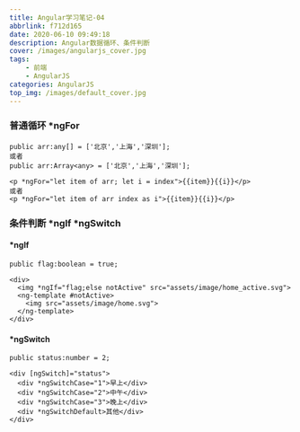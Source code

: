 ```yaml
---
title: Angular学习笔记-04
abbrlink: f712d165
date: 2020-06-10 09:49:18
description: Angular数据循环、条件判断
cover: /images/angularjs_cover.jpg
tags:
	- 前端
	- AngularJS
categories: AngularJS
top_img: /images/default_cover.jpg
---
```


### 普通循环 *ngFor

```
public arr:any[] = ['北京','上海','深圳'];
或者
public arr:Array<any> = ['北京','上海','深圳'];
```

```
<p *ngFor="let item of arr; let i = index">{{item}}{{i}}</p>
或者
<p *ngFor="let item of arr index as i">{{item}}{{i}}</p>
```

### 条件判断 *ngIf *ngSwitch

#### *ngIf

```
public flag:boolean = true;
```

```
<div>
  <img *ngIf="flag;else notActive" src="assets/image/home_active.svg">
  <ng-template #notActive>
    <img src="assets/image/home.svg">
  </ng-template>
</div>
```

#### *ngSwitch

```
public status:number = 2;
```

```
<div [ngSwitch]="status">
  <div *ngSwitchCase="1">早上</div>
  <div *ngSwitchCase="2">中午</div>
  <div *ngSwitchCase="3">晚上</div>
  <div *ngSwitchDefault>其他</div>
</div>
```
